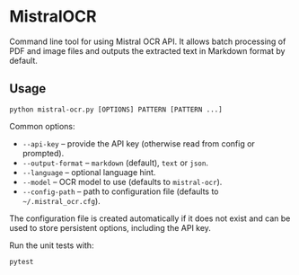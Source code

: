 # MistralOCR

Command line tool for using Mistral OCR API. It allows batch processing of PDF
and image files and outputs the extracted text in Markdown format by default.

## Usage

```
python mistral-ocr.py [OPTIONS] PATTERN [PATTERN ...]
```

Common options:

- `--api-key` – provide the API key (otherwise read from config or prompted).
- `--output-format` – `markdown` (default), `text` or `json`.
- `--language` – optional language hint.
- `--model` – OCR model to use (defaults to `mistral-ocr`).
- `--config-path` – path to configuration file (defaults to `~/.mistral_ocr.cfg`).

The configuration file is created automatically if it does not exist and can be
used to store persistent options, including the API key.

Run the unit tests with:

```
pytest
```
